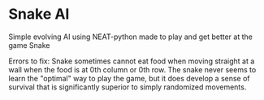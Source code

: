 # Snake AI
 Simple evolving AI using NEAT-python made to play and get better at the game Snake
 
 Errors to fix: 
  Snake sometimes cannot eat food when moving straight at a wall when the food is at 0th column or 0th row.
  The snake never seems to learn the "optimal" way to play the game, but it does develop a sense of survival that is significantly superior to simply randomized movements.
